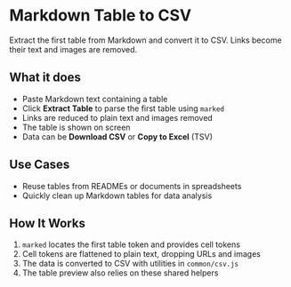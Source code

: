 # Markdown Table to CSV

Extract the first table from Markdown and convert it to CSV. Links become their text and images are removed.

## What it does

- Paste Markdown text containing a table
- Click **Extract Table** to parse the first table using `marked`
- Links are reduced to plain text and images removed
- The table is shown on screen
- Data can be **Download CSV** or **Copy to Excel** (TSV)

## Use Cases

- Reuse tables from READMEs or documents in spreadsheets
- Quickly clean up Markdown tables for data analysis

## How It Works

1. `marked` locates the first table token and provides cell tokens
2. Cell tokens are flattened to plain text, dropping URLs and images
3. The data is converted to CSV with utilities in `common/csv.js`
4. The table preview also relies on these shared helpers

